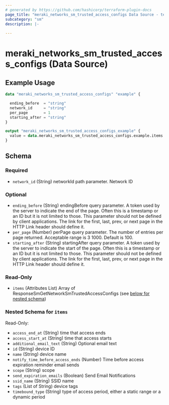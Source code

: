 ```yaml
---
# generated by https://github.com/hashicorp/terraform-plugin-docs
page_title: "meraki_networks_sm_trusted_access_configs Data Source - terraform-provider-meraki"
subcategory: "sm"
description: |-
  
---
```


# meraki_networks_sm_trusted_access_configs (Data Source)



## Example Usage

```terraform
data "meraki_networks_sm_trusted_access_configs" "example" {

  ending_before  = "string"
  network_id     = "string"
  per_page       = 1
  starting_after = "string"
}

output "meraki_networks_sm_trusted_access_configs_example" {
  value = data.meraki_networks_sm_trusted_access_configs.example.items
}
```

<!-- schema generated by tfplugindocs -->
## Schema

### Required

- `network_id` (String) networkId path parameter. Network ID

### Optional

- `ending_before` (String) endingBefore query parameter. A token used by the server to indicate the end of the page. Often this is a timestamp or an ID but it is not limited to those. This parameter should not be defined by client applications. The link for the first, last, prev, or next page in the HTTP Link header should define it.
- `per_page` (Number) perPage query parameter. The number of entries per page returned. Acceptable range is 3 1000. Default is 100.
- `starting_after` (String) startingAfter query parameter. A token used by the server to indicate the start of the page. Often this is a timestamp or an ID but it is not limited to those. This parameter should not be defined by client applications. The link for the first, last, prev, or next page in the HTTP Link header should define it.

### Read-Only

- `items` (Attributes List) Array of ResponseSmGetNetworkSmTrustedAccessConfigs (see [below for nested schema](#nestedatt--items))

<a id="nestedatt--items"></a>
### Nested Schema for `items`

Read-Only:

- `access_end_at` (String) time that access ends
- `access_start_at` (String) time that access starts
- `additional_email_text` (String) Optional email text
- `id` (String) device ID
- `name` (String) device name
- `notify_time_before_access_ends` (Number) Time before access expiration reminder email sends
- `scope` (String) scope
- `send_expiration_emails` (Boolean) Send Email Notifications
- `ssid_name` (String) SSID name
- `tags` (List of String) device tags
- `timebound_type` (String) type of access period, either a static range or a dynamic period
